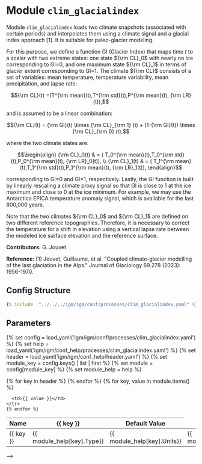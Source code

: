 # Module `clim_glacialindex`

Module `clim_glacialindex` loads two climate snapshots (associated with certain periods) and interpolates them using a climate signal and a glacial index approach [1]. It is suitable for paleo-glacier modeling.

For this purpose, we define a function GI (Glacier Index) that maps time $t$ to a scalar with two extreme states: one state ${\rm CL}_0$ with nearly no ice corresponding to GI=$0$, and one maximum state ${\rm CL}_1$ in terms of glacier extent corresponding to GI=$1$. The climate ${\rm CL}$ consists of a set of variables: mean temperature, temperature variability, mean precipitation, and lapse rate:

$${\rm CL}(t) =(T^{\rm mean}(t),T^{\rm std}(t),P^{\rm mean}(t), {\rm LR}(t)),$$

and is assumed to be a linear combination:

$${\rm CL}(t) = {\rm GI}(t) \times {\rm CL}_{\rm 1} (t) + (1-{\rm GI}(t)) \times {\rm CL}_{\rm 0} (t),$$

where the two climate states are:

$$\begin{align} {\rm CL}_0(t) & = ( T_0^{\rm mean}(t),T_0^{\rm std}(t),P_0^{\rm mean}(t), {\rm LR}_0(t)), \\
{\rm CL}_1(t) & = ( T_1^{\rm mean}(t),T_1^{\rm std}(t),P_1^{\rm mean}(t), {\rm LR}_1(t)), \end{align}$$

corresponding to GI=$0$ and GI=$1$, respectively. Lastly, the GI function is built by linearly rescaling a climate proxy signal so that GI is close to 1 at the ice maximum and close to 0 at the ice minimum. For example, we may use the Antarctica EPICA temperature anomaly signal, which is available for the last 800,000 years.

Note that the two climates ${\rm CL}_0$ and ${\rm CL}_1$ are defined on two different reference topographies. Therefore, it is necessary to correct the temperature for a shift in elevation using a vertical lapse rate between the modeled ice surface elevation and the reference surface.

**Contributors:** G. Jouvet

**Reference:** [1] Jouvet, Guillaume, et al. "Coupled climate-glacier modelling of the last glaciation in the Alps." Journal of Glaciology 69.278 (2023): 1956-1970.

## Config Structure  
~~~yaml
{% include  "../../../igm/igm/conf/processes/clim_glacialindex.yaml" %}
~~~

## Parameters

{% set config = load_yaml('igm/igm/conf/processes/clim_glacialindex.yaml') %}
{% set help = load_yaml('igm/igm/conf_help/processes/clim_glacialindex.yaml') %}
{% set header = load_yaml('igm/igm/conf_help/header.yaml') %}
{% set module_key = config.keys() | list | first %}
{% set module = config[module_key] %}
{% set module_help = help %}

<table>
  <thead>
    <tr>
      <th>Name</th>
      {% for key in header %}
      <th>{{ key }}</th>
      {% endfor %}
      <th>Default Value</th>
    </tr>
  </thead>
  <tbody>
    {% for key, value in module.items() %}
    <tr>
      <td>{{ key }}</td>
      <td>{{ module_help[key].Type}}</td>
      <td>{{ module_help[key].Units}}</td>
      <td>{{ module_help[key].Description}}</td>

      <td>{{ value }}</td>
    </tr>
    {% endfor %}
  </tbody>
</table>

<script type="text/javascript">
  MathJax.Hub.Queue(["Typeset", MathJax.Hub]);
</script> -->
